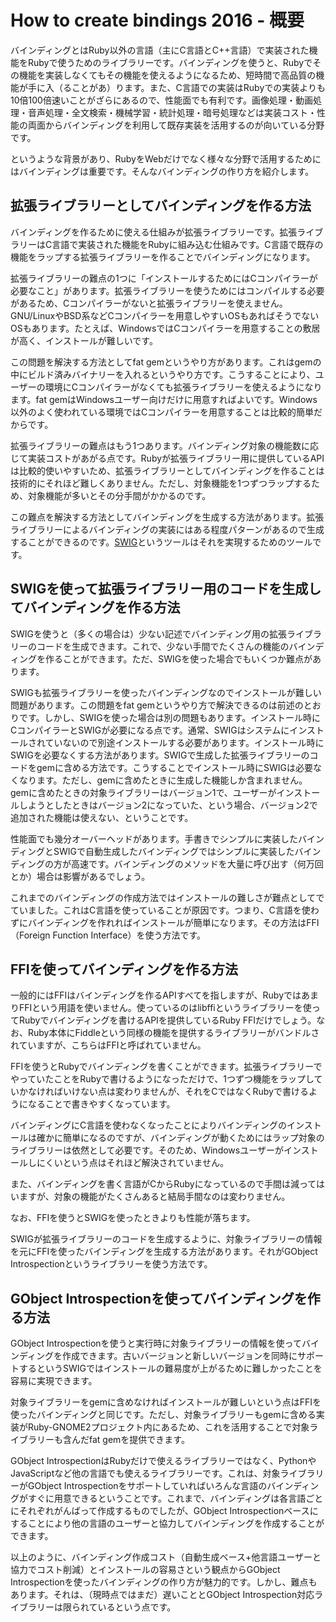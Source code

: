 # How to create bindings 2016 - 概要

バインディングとはRuby以外の言語（主にC言語とC++言語）で実装された機能をRubyで使うためのライブラリーです。バインディングを使うと、Rubyでその機能を実装しなくてもその機能を使えるようになるため、短時間で高品質の機能が手に入（ることがあ）ります。また、C言語での実装はRubyでの実装よりも10倍100倍速いことがざらにあるので、性能面でも有利です。画像処理・動画処理・音声処理・全文検索・機械学習・統計処理・暗号処理などは実装コスト・性能の両面からバインディングを利用して既存実装を活用するのが向いている分野です。

というような背景があり、RubyをWebだけでなく様々な分野で活用するためにはバインディングは重要です。そんなバインディングの作り方を紹介します。

## 拡張ライブラリーとしてバインディングを作る方法

バインディングを作るために使える仕組みが拡張ライブラリーです。拡張ライブラリーはC言語で実装された機能をRubyに組み込む仕組みです。C言語で既存の機能をラップする拡張ライブラリーを作ることでバインディングになります。

拡張ライブラリーの難点の1つに「インストールするためにはCコンパイラーが必要なこと」があります。拡張ライブラリーを使うためにはコンパイルする必要があるため、Cコンパイラーがないと拡張ライブラリーを使えません。GNU/LinuxやBSD系などCコンパイラーを用意しやすいOSもあればそうでないOSもあります。たとえば、WindowsではCコンパイラーを用意することの敷居が高く、インストールが難しいです。

この問題を解決する方法としてfat gemというやり方があります。これはgemの中にビルド済みバイナリーを入れるというやり方です。こうすることにより、ユーザーの環境にCコンパイラーがなくても拡張ライブラリーを使えるようになります。fat gemはWindowsユーザー向けだけに用意すればよいです。Windows以外のよく使われている環境ではCコンパイラーを用意することは比較的簡単だからです。

拡張ライブラリーの難点はもう1つあります。バインディング対象の機能数に応じて実装コストがあがる点です。Rubyが拡張ライブラリー用に提供しているAPIは比較的使いやすいため、拡張ライブラリーとしてバインディングを作ることは技術的にそれほど難しくありません。ただし、対象機能を1つずつラップするため、対象機能が多いとその分手間がかかるのです。

この難点を解決する方法としてバインディングを生成する方法があります。拡張ライブラリーによるバインディングの実装にはある程度パターンがあるので生成することができるのです。[SWIG](http://www.swig.org/)というツールはそれを実現するためのツールです。

## SWIGを使って拡張ライブラリー用のコードを生成してバインディングを作る方法

SWIGを使うと（多くの場合は）少ない記述でバインディング用の拡張ライブラリーのコードを生成できます。これで、少ない手間でたくさんの機能のバインディングを作ることができます。ただ、SWIGを使った場合でもいくつか難点があります。

SWIGも拡張ライブラリーを使ったバインディングなのでインストールが難しい問題があります。この問題をfat gemというやり方で解決できるのは前述のとおりです。しかし、SWIGを使った場合は別の問題もあります。インストール時にCコンパイラーとSWIGが必要になる点です。通常、SWIGはシステムにインストールされていないので別途インストールする必要があります。インストール時にSWIGを必要なくする方法があります。SWIGで生成した拡張ライブラリーのコードをgemに含める方法です。こうすることでインストール時にSWIGは必要なくなります。ただし、gemに含めたときに生成した機能しか含まれません。gemに含めたときの対象ライブラリーはバージョン1で、ユーザーがインストールしようとしたときはバージョン2になっていた、という場合、バージョン2で追加された機能は使えない、ということです。

性能面でも幾分オーバーヘッドがあります。手書きでシンプルに実装したバインディングとSWIGで自動生成したバインディングではシンプルに実装したバインディングの方が高速です。バインディングのメソッドを大量に呼び出す（何万回とか）場合は影響があるでしょう。

これまでのバインディングの作成方法ではインストールの難しさが難点としてでていました。これはC言語を使っていることが原因です。つまり、C言語を使わずにバインディングを作れればインストールが簡単になります。その方法はFFI（Foreign Function Interface）を使う方法です。

## FFIを使ってバインディングを作る方法

一般的にはFFIはバインディングを作るAPIすべてを指しますが、RubyではあまりFFIという用語を使いません。使っているのはlibffiというライブラリーを使ってRubyでバインディングを書けるAPIを提供しているRuby FFIだけでしょう。なお、Ruby本体にFiddleという同様の機能を提供するライブラリーがバンドルされていますが、こちらはFFIと呼ばれていません。

FFIを使うとRubyでバインディングを書くことができます。拡張ライブラリーでやっていたことをRubyで書けるようになっただけで、1つずつ機能をラップしていかなければいけない点は変わりませんが、それをCではなくRubyで書けるようになることで書きやすくなっています。

バインディングにC言語を使わなくなったことによりバインディングのインストールは確かに簡単になるのですが、バインディングが動くためにはラップ対象のライブラリーは依然として必要です。そのため、Windowsユーザーがインストールしにくいという点はそれほど解決されていません。

また、バインディングを書く言語がCからRubyになっているので手間は減ってはいますが、対象の機能がたくさんあると結局手間なのは変わりません。

なお、FFIを使うとSWIGを使ったときよりも性能が落ちます。

SWIGが拡張ライブラリーのコードを生成するように、対象ライブラリーの情報を元にFFIを使ったバインディングを生成する方法があります。それがGObject Introspectionというライブラリーを使う方法です。

## GObject Introspectionを使ってバインディングを作る方法

GObject Introspectionを使うと実行時に対象ライブラリーの情報を使ってバインディングを作成できます。古いバージョンと新しいバージョンを同時にサポートするというSWIGではインストールの難易度が上がるために難しかったことを容易に実現できます。

対象ライブラリーをgemに含めなければインストールが難しいという点はFFIを使ったバインディングと同じです。ただし、対象ライブラリーもgemに含める実装がRuby-GNOME2プロジェクト内にあるため、これを活用することで対象ライブラリーも含んだfat gemを提供できます。

GObject IntrospectionはRubyだけで使えるライブラリーではなく、PythonやJavaScriptなど他の言語でも使えるライブラリーです。これは、対象ライブラリーがGObject Introspectionをサポートしていればいろんな言語のバインディングがすぐに用意できるということです。これまで、バインディングは各言語ごとにそれぞれがんばって作成するものでしたが、GObject Introspectionベースにすることにより他の言語のユーザーと協力してバインディングを作成することができます。

以上のように、バインディング作成コスト（自動生成ベース+他言語ユーザーと協力でコスト削減）とインストールの容易さという観点からGObject Introspectionを使ったバインディングの作り方が魅力的です。しかし、難点もあります。それは、（現時点ではまだ）遅いこととGObject Introspection対応ライブラリーは限られているという点です。
